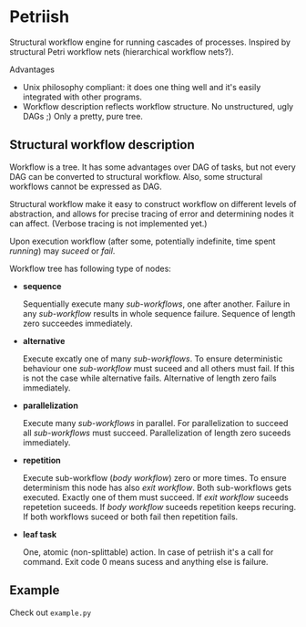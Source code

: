 Petriish
========

Structural workflow engine for running cascades of processes. Inspired by structural Petri workflow nets (hierarchical workflow nets?).

Advantages
 * Unix philosophy compliant: it does one thing well and it's easily integrated with other programs.
 * Workflow description reflects workflow structure. No unstructured, ugly DAGs ;) Only a pretty, pure tree.

Structural workflow description
-------------------------------

Workflow is a tree. It has some advantages over DAG of tasks, but not every DAG can be converted to structural workflow. Also, some structural workflows cannot be expressed as DAG.

Structural workflow make it easy to construct workflow on different levels of abstraction, and allows for precise tracing of error and determining nodes it can affect. (Verbose tracing is not implemented yet.)

Upon execution workflow (after some, potentially indefinite, time spent *running*) may *suceed* or *fail*.

Workflow tree has following type of nodes:

 * **sequence**

   Sequentially execute many *sub-workflows*, one after another. Failure in any *sub-workflow* results in whole sequence failure. Sequence of length zero succeedes immediately.

 * **alternative**

   Execute excatly one of many *sub-workflows*. To ensure deterministic behaviour one *sub-workflow* must suceed and all others must fail. If this is not the case while alternative fails. Alternative of length zero fails immediately.

 * **parallelization**

   Execute many *sub-workflows* in parallel. For parallelization to succeed all *sub-workflows* must succeed. Parallelization of length zero suceeds immediately.

 * **repetition**

   Execute sub-workflow (*body workflow*) zero or more times. To ensure determinism this node has also *exit workflow*. Both sub-workflows gets executed. Exactly one of them must succeed. If *exit workflow* suceeds repetetion suceeds. If *body workflow* suceeds repetition keeps recuring. If both workflows suceed or both fail then repetition fails.

 * **leaf task**

   One, atomic (non-splittable) action. In case of petriish it's a call for command. Exit code 0 means sucess and anything else is failure.

Example
-------

Check out `example.py`
